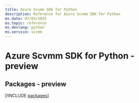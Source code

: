 ```yaml
---
title: Azure Scvmm SDK for Python
description: Reference for Azure Scvmm SDK for Python
ms.date: 07/03/2025
ms.topic: reference
ms.devlang: python
ms.service: scvmm
---
```

# Azure Scvmm SDK for Python - preview
## Packages - preview
[!INCLUDE [packages](scvmm-index.md)]